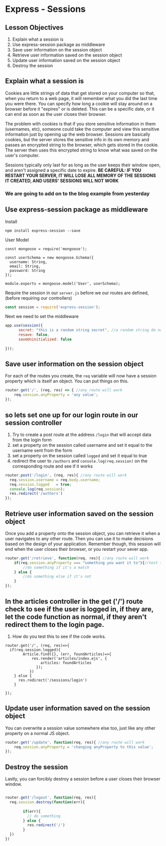 # Express - Sessions

## Lesson Objectives
1. Explain what a session is
1. Use express-session package as middleware
1. Save user information on the session object
1. Retrieve user information saved on the session object
1. Update user information saved on the session object
1. Destroy the session

## Explain what a session is

Cookies are little strings of data that get stored on your computer so that, when you return to a web page, it will remember what you did the last time you were there.  You can specify how long a cookie will stay around on a browser before it "expires" or is deleted.  This can be a specific date, or it can end as soon as the user closes their browser.

The problem with cookies is that if you store sensitive information in them (usernames, etc), someone could take the computer and view this sensitive information just by opening up the web browser.  Sessions are basically cookies, but the server stores the sensitive info in its own memory and passes an encrypted string to the browser, which gets stored in the cookie.  The server then uses this encrypted string to know what was saved on the user's computer.

Sessions typically only last for as long as the user keeps their window open, and aren't assigned a specific date to expire.  **BE CAREFUL: IF YOU RESTART YOUR SERVER, IT WILL LOSE ALL MEMORY OF THE SESSIONS IT CREATED, AND USERS' SESSIONS WILL NOT WORK**

### We are going to add on to the blog example from yesterday


## Use express-session package as middleware

Install

```
npm install express-session --save
```

User Model
```
const mongoose = require('mongoose');

const userSchema = new mongoose.Schema({
  username: String,
  email: String,
  password: String
});

module.exports = mongoose.model('User', userSchema);
```

Require the session in our `server.js` before we our routes are defined, (before requiring our controllers)

```javascript
const session = require('express-session');
```

Next we need to set the middleware

```javascript
app.use(session({
	  secret: "this is a random string secret", //a random string do not copy this value or your stuff will get hacked
	  resave: false,
	  saveUninitialized: false
	 
}));
```



## Save user information on the session object

For each of the routes you create, the `req` variable will now have a session property which is itself an object.  You can put things on this.

```javascript
router.get('/', (req, res) => { //any route will work
	req.session.anyProperty = 'any value';
});
```

## so lets set one up for our login route in our session controller

1.  Try to create a post route at the address `/login` that will accept data from the login form
2.  set a property on the session called username and set it equal to the username sent from the form
3.  set a property on the session called `logged` and set it equal to true
3.  redirect the user to `/authors` and `console.log(req.session)` on the corresponding route and see if it works


```javascript
router.post('/login', (req, res){ //any route will work
  req.session.username = req.body.username;
  req.session.logged   = true;
  console.log(req.session);
  res.redirect('/authors')
});
```


## Retrieve user information saved on the session object

Once you add a property onto the session object, you can retrieve it when a user navigates to any other route.  Then you can use it to make decisions based on the design of your application.  Remember though, this session will end when the user closes their browser, or you restart your sever app.

```javascript
router.get('/retrieve', function(req, res){ //any route will work
	if(req.session.anyProperty === "something you want it to"){//test to see if that value exists
		//do something if it's a match
	} else {
		//do something else if it's not
	}
});
```

## In the articles controller in the get ('/') route check to see if the user is logged in, if they are, let the code function as normal, if they aren't redirect them to the login page.

1.  How do you test this to see if the code works.

```
router.get('/', (req, res)=>{
  if(req.session.logged){
        Article.find({}, (err, foundArticles)=>{
            res.render('articles/index.ejs', {
                articles: foundArticles
              });
           })
    } else {
      res.redirect('/sessions/login')
    }

});
```




## Update user information saved on the session object

You can overwrite a session value somewhere else too, just like any other property on a normal JS object.

```javascript
router.get('/update', function(req, res){ //any route will work
	req.session.anyProperty = 'changing anyProperty to this value';
});
```



## Destroy the session

Lastly, you can forcibly destroy a session before a user closes their browser window.

```javascript

router.get('/logout', function(req, res){
  req.session.destroy(function(err){
  
	    if(err){
	      // do something
	    } else {
	      res.redirect('/')
	    }
  })
})

```









